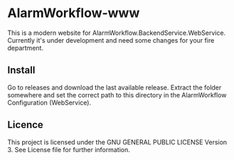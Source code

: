 # AlarmWorkflow-www
This is a modern website for AlarmWorkflow.BackendService.WebService. 
Currently it's under development and need some changes for your fire department. 

## Install
Go to releases and download the last available release. Extract the folder somewhere 
and set the correct path to this directory in the AlarmWorkflow Configuration (WebService).

## Licence
This project is licensed under the GNU GENERAL PUBLIC LICENSE Version 3. See License file for further information.
